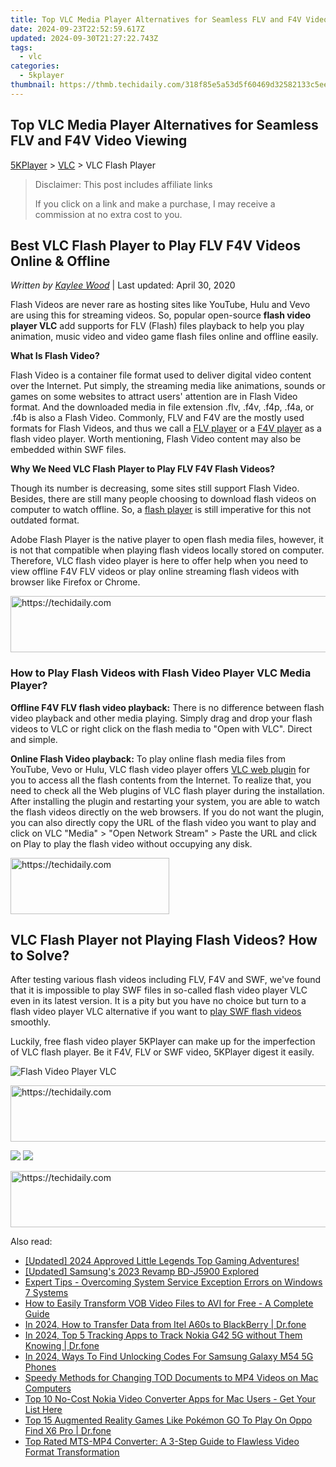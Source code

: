 ```yaml
---
title: Top VLC Media Player Alternatives for Seamless FLV and F4V Video Viewing
date: 2024-09-23T22:52:59.617Z
updated: 2024-09-30T21:27:22.743Z
tags:
  - vlc
categories:
  - 5kplayer
thumbnail: https://thmb.techidaily.com/318f85e5a53d5f60469d32582133c5ee92bbc0ceb979fd63de287576e36507bb.jpg
---
```


## Top VLC Media Player Alternatives for Seamless FLV and F4V Video Viewing

[5KPlayer](https://tools.techidaily.com/5kplayer/products/) \> [VLC](https://tools.techidaily.com/5kplayer/products/) \> VLC Flash Player

>  Disclaimer: This post includes affiliate links
>
>  If you click on a link and make a purchase, I may receive a commission at no extra cost to you.
>

## Best VLC Flash Player to Play FLV F4V Videos Online & Offline

 _Written by [Kaylee Wood](https://www.quora.com/profile/Amanda-Hu-21)_ | Last updated: April 30, 2020 

Flash Videos are never rare as hosting sites like YouTube, Hulu and Vevo are using this for streaming videos. So, popular open-source **flash video player VLC** add supports for FLV (Flash) files playback to help you play animation, music video and video game flash files online and offline easily.

**What Is Flash Video?**

Flash Video is a container file format used to deliver digital video content over the Internet. Put simply, the streaming media like animations, sounds or games on some websites to attract users' attention are in Flash Video format. And the downloaded media in file extension .flv, .f4v, .f4p, .f4a, or .f4b is also a Flash Video. Commonly, FLV and F4V are the mostly used formats for Flash Videos, and thus we call a [FLV player](https://tools.techidaily.com/5kplayer/video-music-player/) or a [F4V player](https://tools.techidaily.com/5kplayer/video-music-player/) as a flash video player. Worth mentioning, Flash Video content may also be embedded within SWF files.

**Why We Need VLC Flash Player to Play FLV F4V Flash Videos?**

Though its number is decreasing, some sites still support Flash Video. Besides, there are still many people choosing to download flash videos on computer to watch offline. So, a [flash player](https://tools.techidaily.com/5kplayer/video-music-player/) is still imperative for this not outdated format.

Adobe Flash Player is the native player to open flash media files, however, it is not that compatible when playing flash videos locally stored on computer. Therefore, VLC flash video player is here to offer help when you need to view offline F4V FLV videos or play online streaming flash videos with browser like Firefox or Chrome.

<!-- affiliate ads begin -->
<a href="https://appsumo.8odi.net/c/5597632/2123734/7443" target="_top" id="2123734">
  <img src="//a.impactradius-go.com/display-ad/7443-2123734" border="0" alt="https://techidaily.com" width="728" height="90"/>
</a>
<img height="0" width="0" src="https://appsumo.8odi.net/i/5597632/2123734/7443" style="position:absolute;visibility:hidden;" border="0" />
<!-- affiliate ads end -->

### How to Play Flash Videos with Flash Video Player VLC Media Player?

**Offline F4V FLV flash video playback:** There is no difference between flash video playback and other media playing. Simply drag and drop your flash videos to VLC or right click on the flash media to "Open with VLC". Direct and simple.

**Online Flash Video playback:** To play online flash media files from YouTube, Vevo or Hulu, VLC flash video player offers [VLC web plugin](https://tools.techidaily.com/5kplayer/video-music-player/) for you to access all the flash contents from the Internet. To realize that, you need to check all the Web plugins of VLC flash player during the installation. After installing the plugin and restarting your system, you are able to watch the flash videos directly on the web browsers. If you do not want the plugin, you can also directly copy the URL of the flash video you want to play and click on VLC "Media" > "Open Network Stream" > Paste the URL and click on Play to play the flash video without occupying any disk.

<!-- affiliate ads begin -->
<a href="https://25home.pxf.io/c/5597632/2148641/16836" target="_top" id="2148641">
  <img src="//a.impactradius-go.com/display-ad/16836-2148641" border="0" alt="https://techidaily.com" width="254" height="90"/>
</a>
<img height="0" width="0" src="https://25home.pxf.io/i/5597632/2148641/16836" style="position:absolute;visibility:hidden;" border="0" />
<!-- affiliate ads end -->

## VLC Flash Player not Playing Flash Videos? How to Solve?

After testing various flash videos including FLV, F4V and SWF, we've found that it is impossible to play SWF files in so-called flash video player VLC even in its latest version. It is a pity but you have no choice but turn to a flash video player VLC alternative if you want to [play SWF flash videos](https://tools.techidaily.com/5kplayer/video-music-player/) smoothly.

Luckily, free flash video player 5KPlayer can make up for the imperfection of VLC flash player. Be it F4V, FLV or SWF video, 5KPlayer digest it easily.

![Flash Video Player VLC](https://www.5kplayer.com/vlc/../video-music-player/img/5kplayer-ver-dlna.jpg) 

<!-- affiliate ads begin -->
<a href="https://review-au.sjv.io/c/5597632/2135315/14409" target="_top" id="2135315">
  <img src="//a.impactradius-go.com/display-ad/14409-2135315" border="0" alt="https://techidaily.com" width="728" height="90"/>
</a>
<img height="0" width="0" src="https://review-au.sjv.io/i/5597632/2135315/14409" style="position:absolute;visibility:hidden;" border="0" />
<!-- affiliate ads end -->

[![](https://www.5kplayer.com/vlc/../button/freedownwhitewin.png)](https://tools.techidaily.com/5kplayer/products/) [![](https://www.5kplayer.com/vlc/../button/freedownbackmac.png)](https://tools.techidaily.com/5kplayer/products/)

<!-- affiliate ads begin -->
<a href="https://appsumo.8odi.net/c/5597632/2123727/7443" target="_top" id="2123727">
  <img src="//a.impactradius-go.com/display-ad/7443-2123727" border="0" alt="https://techidaily.com" width="728" height="90"/>
</a>
<img height="0" width="0" src="https://appsumo.8odi.net/i/5597632/2123727/7443" style="position:absolute;visibility:hidden;" border="0" />
<!-- affiliate ads end -->

<ins class="adsbygoogle"
     style="display:block"
     data-ad-format="autorelaxed"
     data-ad-client="ca-pub-7571918770474297"
     data-ad-slot="1223367746"></ins>

<ins class="adsbygoogle"
     style="display:block"
     data-ad-client="ca-pub-7571918770474297"
     data-ad-slot="8358498916"
     data-ad-format="auto"
     data-full-width-responsive="true"></ins>

<span class="atpl-alsoreadstyle">Also read:</span>
<div><ul>
<li><a href="https://screen-mirroring-recording.techidaily.com/1716069295151-updated-2024-approved-little-legends-top-gaming-adventures/"><u>[Updated] 2024 Approved Little Legends Top Gaming Adventures!</u></a></li>
<li><a href="https://article-posts.techidaily.com/updated-samsungs-2023-revamp-bd-j5900-explored/"><u>[Updated] Samsung's 2023 Revamp BD-J5900 Explored</u></a></li>
<li><a href="https://blue-screen-error.techidaily.com/expert-tips-overcoming-system-service-exception-errors-on-windows-7-systems/"><u>Expert Tips - Overcoming System Service Exception Errors on Windows 7 Systems</u></a></li>
<li><a href="https://media-tips.techidaily.com/how-to-easily-transform-vob-video-files-to-avi-for-free-a-complete-guide/"><u>How to Easily Transform VOB Video Files to AVI for Free - A Complete Guide</u></a></li>
<li><a href="https://android-transfer.techidaily.com/in-2024-how-to-transfer-data-from-itel-a60s-to-blackberry-drfone-by-drfone-transfer-from-android-transfer-from-android/"><u>In 2024, How to Transfer Data from Itel A60s to BlackBerry | Dr.fone</u></a></li>
<li><a href="https://android-location-track.techidaily.com/in-2024-top-5-tracking-apps-to-track-nokia-g42-5g-without-them-knowing-drfone-by-drfone-virtual-android/"><u>In 2024, Top 5 Tracking Apps to Track Nokia G42 5G without Them Knowing | Dr.fone</u></a></li>
<li><a href="https://sim-unlock.techidaily.com/in-2024-ways-to-find-unlocking-codes-for-samsung-galaxy-m54-5g-phones-by-drfone-android/"><u>In 2024, Ways To Find Unlocking Codes For Samsung Galaxy M54 5G Phones</u></a></li>
<li><a href="https://media-tips.techidaily.com/speedy-methods-for-changing-tod-documents-to-mp4-videos-on-mac-computers/"><u>Speedy Methods for Changing TOD Documents to MP4 Videos on Mac Computers</u></a></li>
<li><a href="https://media-tips.techidaily.com/top-10-no-cost-nokia-video-converter-apps-for-mac-users-get-your-list-here/"><u>Top 10 No-Cost Nokia Video Converter Apps for Mac Users - Get Your List Here</u></a></li>
<li><a href="https://android-pokemon-go.techidaily.com/top-15-augmented-reality-games-like-pokemon-go-to-play-on-oppo-find-x6-pro-drfone-by-drfone-virtual-android/"><u>Top 15 Augmented Reality Games Like Pokémon GO To Play On Oppo Find X6 Pro | Dr.fone</u></a></li>
<li><a href="https://media-tips.techidaily.com/top-rated-mts-mp4-converter-a-3-step-guide-to-flawless-video-format-transformation/"><u>Top Rated MTS-MP4 Converter: A 3-Step Guide to Flawless Video Format Transformation</u></a></li>
</ul></div>

